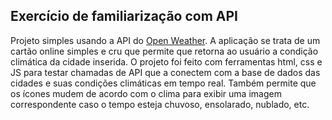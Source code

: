 ## Exercício de familiarização com API 

Projeto simples usando a API do [Open Weather](https://openweathermap.org/). A aplicação se trata de um cartão online simples e cru que permite que retorna ao usuário a condição climática da 
cidade inserida. O projeto foi feito com ferramentas html, css e JS para testar chamadas de API que a conectem com a base de dados das cidades e suas condições climáticas em tempo real. Também 
permite que os ícones mudem de acordo com o clima para exibir uma imagem correspondente caso o tempo esteja chuvoso, ensolarado, nublado, etc. 

